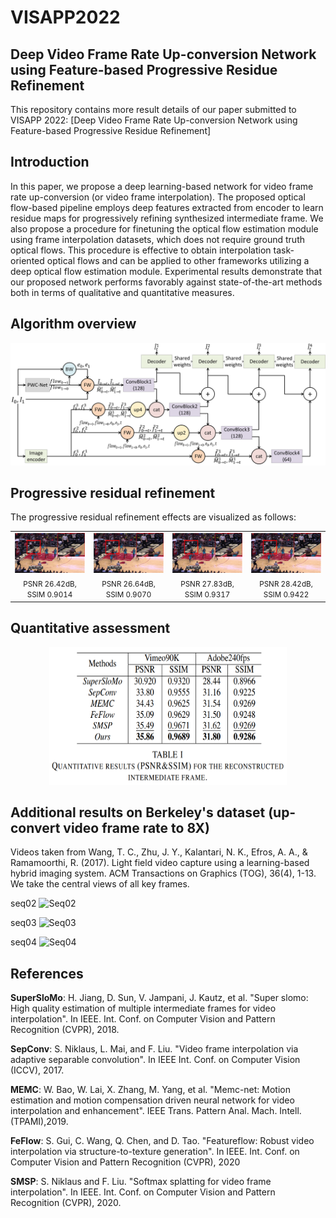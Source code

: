 # VISAPP2022
## Deep Video Frame Rate Up-conversion Network using Feature-based Progressive Residue Refinement
This repository contains more result details of our paper submitted to VISAPP 2022: [Deep Video Frame Rate Up-conversion Network using Feature-based Progressive Residue Refinement]

## Introduction
In this paper, we propose a deep learning-based network for video frame rate up-conversion (or video frame interpolation). The proposed optical flow-based pipeline employs deep features extracted from encoder to learn residue maps for progressively refining synthesized intermediate frame. We also propose a procedure for finetuning the optical flow estimation module using frame interpolation datasets, which does not require ground truth optical flows. This procedure is effective to obtain interpolation task-oriented optical flows and can be applied to other frameworks utilizing a deep optical flow estimation module. Experimental results demonstrate that our proposed network performs favorably against state-of-the-art methods both in terms of qualitative and quantitative measures.

## Algorithm overview
<img src='configs/architecture.png'/>


## Progressive residual refinement
The progressive residual refinement effects are visualized as follows:
<table border="0" cellpadding="0" cellspacing="0">
  <tbody>
    <tr>
    <td style="width: 380px; text-align: center;"><img title="" alt="pred1" src="configs/refinement/pred1.png"><br></td>
	  <td style="width: 380px; text-align: center;"><img title="" alt="pred2" src="configs/refinement/pred2.png"><br></td>
	  <td style="width: 380px; text-align: center;"><img title="" alt="pred3" src="configs/refinement/pred3.png"><br></td>
	  <td style="width: 380px; text-align: center;"><img title="" alt="pred4" src="configs/refinement/pred4.png"><br></td>

</small></td>
    </tr>
    <tr>
	  <td style="text-align: center;"><small>PSNR 26.42dB, SSIM 0.9014</small></td> 
  	  <td style="text-align: center;"><small>PSNR 26.64dB, SSIM 0.9070</small></td>
  	  <td style="text-align: center;"><small>PSNR 27.83dB, SSIM 0.9317</small></td> 
  	  <td style="text-align: center;"><small>PSNR 28.42dB, SSIM 0.9422</small></td> 
  	</tr>
  </tbody>
</table>

## Quantitative assessment
<p align="center">
  <img style="width: 380px; height: 220px;" src='configs/table-I.png'/>
</p>

## Additional results on Berkeley's dataset (up-convert video frame rate to 8X)
Videos taken from Wang, T. C., Zhu, J. Y., Kalantari, N. K., Efros, A. A., & Ramamoorthi, R. (2017). Light field video capture using a learning-based hybrid imaging system. ACM Transactions on Graphics (TOG), 36(4), 1-13. We take the central views of all key frames.

seq02
![Seq02](configs/videos/seq02.gif)

seq03
![Seq03](configs/videos/seq03.gif)

seq04
![Seq04](configs/videos/seq04.gif)

## References
**SuperSloMo**: H. Jiang, D. Sun, V. Jampani, J. Kautz, et al. "Super slomo: High quality estimation of multiple intermediate frames for video interpolation". In IEEE. Int. Conf. on Computer Vision and Pattern Recognition (CVPR), 2018.

**SepConv**: S. Niklaus, L. Mai, and F. Liu. "Video frame interpolation via adaptive separable convolution". In IEEE Int. Conf. on Computer Vision (ICCV), 2017.

**MEMC**: W. Bao, W. Lai, X. Zhang, M. Yang, et al. "Memc-net: Motion estimation and motion compensation driven neural network for video interpolation and enhancement". IEEE Trans. Pattern Anal. Mach. Intell. (TPAMI),2019.

**FeFlow**: S. Gui, C. Wang, Q. Chen, and D. Tao. "Featureflow: Robust video interpolation via structure-to-texture generation". In IEEE. Int. Conf. on Computer Vision and Pattern Recognition (CVPR), 2020

**SMSP**: S. Niklaus and F. Liu. "Softmax splatting for video frame interpolation". In IEEE. Int. Conf. on Computer Vision and Pattern Recognition (CVPR), 2020.
